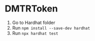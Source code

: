 # DMTRToken

1. Go to Hardhat folder
2. Run `npm install --save-dev hardhat`
3. Run `npx hardhat test`
